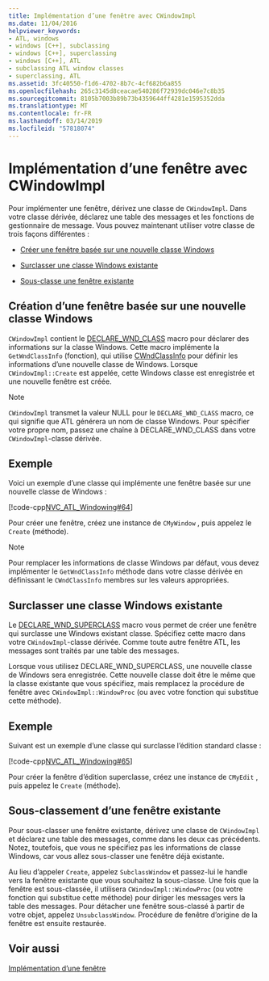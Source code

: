 ```yaml
---
title: Implémentation d’une fenêtre avec CWindowImpl
ms.date: 11/04/2016
helpviewer_keywords:
- ATL, windows
- windows [C++], subclassing
- windows [C++], superclassing
- windows [C++], ATL
- subclassing ATL window classes
- superclassing, ATL
ms.assetid: 3fc40550-f1d6-4702-8b7c-4cf682b6a855
ms.openlocfilehash: 265c3145d8ceacae540286f72939dc046e7c8b35
ms.sourcegitcommit: 8105b7003b89b73b4359644ff4281e1595352dda
ms.translationtype: MT
ms.contentlocale: fr-FR
ms.lasthandoff: 03/14/2019
ms.locfileid: "57818074"
---
```

# <a name="implementing-a-window-with-cwindowimpl"></a>Implémentation d’une fenêtre avec CWindowImpl

Pour implémenter une fenêtre, dérivez une classe de `CWindowImpl`. Dans votre classe dérivée, déclarez une table des messages et les fonctions de gestionnaire de message. Vous pouvez maintenant utiliser votre classe de trois façons différentes :

- [Créer une fenêtre basée sur une nouvelle classe Windows](#_atl_creating_a_window_based_on_a_new_windows_class)

- [Surclasser une classe Windows existante](#_atl_superclassing_an_existing_windows_class)

- [Sous-classe une fenêtre existante](#_atl_subclassing_an_existing_window)

##  <a name="_atl_creating_a_window_based_on_a_new_windows_class"></a> Création d’une fenêtre basée sur une nouvelle classe Windows

`CWindowImpl` contient le [DECLARE_WND_CLASS](reference/window-class-macros.md#declare_wnd_class) macro pour déclarer des informations sur la classe Windows. Cette macro implémente la `GetWndClassInfo` (fonction), qui utilise [CWndClassInfo](../atl/reference/cwndclassinfo-class.md) pour définir les informations d’une nouvelle classe de Windows. Lorsque `CWindowImpl::Create` est appelée, cette Windows classe est enregistrée et une nouvelle fenêtre est créée.

> [!NOTE]
>  `CWindowImpl` transmet la valeur NULL pour le `DECLARE_WND_CLASS` macro, ce qui signifie que ATL générera un nom de classe Windows. Pour spécifier votre propre nom, passez une chaîne à DECLARE_WND_CLASS dans votre `CWindowImpl`-classe dérivée.

## <a name="example"></a>Exemple

Voici un exemple d’une classe qui implémente une fenêtre basée sur une nouvelle classe de Windows :

[!code-cpp[NVC_ATL_Windowing#64](../atl/codesnippet/cpp/implementing-a-window-with-cwindowimpl_1.h)]

Pour créer une fenêtre, créez une instance de `CMyWindow` , puis appelez le `Create` (méthode).

> [!NOTE]
>  Pour remplacer les informations de classe Windows par défaut, vous devez implémenter le `GetWndClassInfo` méthode dans votre classe dérivée en définissant le `CWndClassInfo` membres sur les valeurs appropriées.

##  <a name="_atl_superclassing_an_existing_windows_class"></a> Surclasser une classe Windows existante

Le [DECLARE_WND_SUPERCLASS](reference/window-class-macros.md#declare_wnd_superclass) macro vous permet de créer une fenêtre qui surclasse une Windows existant classe. Spécifiez cette macro dans votre `CWindowImpl`-classe dérivée. Comme toute autre fenêtre ATL, les messages sont traités par une table des messages.

Lorsque vous utilisez DECLARE_WND_SUPERCLASS, une nouvelle classe de Windows sera enregistrée. Cette nouvelle classe doit être le même que la classe existante que vous spécifiez, mais remplacez la procédure de fenêtre avec `CWindowImpl::WindowProc` (ou avec votre fonction qui substitue cette méthode).

## <a name="example"></a>Exemple

Suivant est un exemple d’une classe qui surclasse l’édition standard classe :

[!code-cpp[NVC_ATL_Windowing#65](../atl/codesnippet/cpp/implementing-a-window-with-cwindowimpl_2.h)]

Pour créer la fenêtre d’édition superclasse, créez une instance de `CMyEdit` , puis appelez le `Create` (méthode).

##  <a name="_atl_subclassing_an_existing_window"></a> Sous-classement d’une fenêtre existante

Pour sous-classer une fenêtre existante, dérivez une classe de `CWindowImpl` et déclarez une table des messages, comme dans les deux cas précédents. Notez, toutefois, que vous ne spécifiez pas les informations de classe Windows, car vous allez sous-classer une fenêtre déjà existante.

Au lieu d’appeler `Create`, appelez `SubclassWindow` et passez-lui le handle vers la fenêtre existante que vous souhaitez la sous-classe. Une fois que la fenêtre est sous-classée, il utilisera `CWindowImpl::WindowProc` (ou votre fonction qui substitue cette méthode) pour diriger les messages vers la table des messages. Pour détacher une fenêtre sous-classé à partir de votre objet, appelez `UnsubclassWindow`. Procédure de fenêtre d’origine de la fenêtre est ensuite restaurée.

## <a name="see-also"></a>Voir aussi

[Implémentation d’une fenêtre](../atl/implementing-a-window.md)
